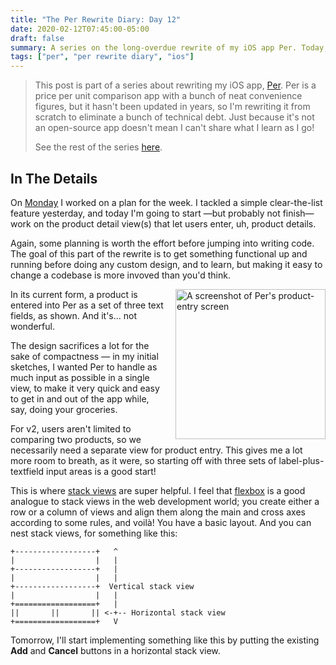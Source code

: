 ```yaml
---
title: "The Per Rewrite Diary: Day 12"
date: 2020-02-12T07:45:00-05:00
draft: false
summary: A series on the long-overdue rewrite of my iOS app Per. Today, I start planning my work on the product detail views.
tags: ["per", "per rewrite diary", "ios"]
---
```


> This post is part of a series about rewriting my iOS app, [Per]. Per is a price per unit comparison app with a bunch of neat convenience figures, but it hasn't been updated in years, so I'm rewriting it from scratch to eliminate a bunch of technical debt. Just because it's not an open-source app doesn't mean I can't share what I learn as I go!
> 
> See the rest of the series [here].

## In The Details

On [Monday] I worked on a plan for the week. I tackled a simple clear-the-list feature yesterday, and today I'm going to start —but probably not finish— work on the product detail view(s) that let users enter, uh, product details.

Again, some planning is worth the effort before jumping into writing code. The goal of this part of the rewrite is to get something functional up and running before doing any custom design, and to learn, but making it easy to change a codebase is more invoved than you'd think.

<img title="A screenshot of Per's product-entry screen" src="/images/2020-02-12/per-product-entry-screenshot.jpg" style="width:240px;margin-left: 1em;float: right;lock;0px;"/>

In its current form, a product is entered into Per as a set of three text fields, as shown. And it's... not wonderful.

The design sacrifices a lot for the sake of compactness — in my initial sketches, I wanted Per to handle as much input as possible in a single view, to make it very quick and easy to get in and out of the app while, say, doing your groceries.

For v2, users aren't limited to comparing two products, so we necessarily need a separate view for product entry. This gives me a lot more room to breath, as it were, so starting off with three sets of label-plus-textfield input areas is a good start! 

This is where [stack views] are super helpful. I feel that [flexbox] is a good analogue to stack views in the web development world; you create either a row or a column of views and align them along the main and cross axes according to some rules, and voilà! You have a basic layout. And you can nest stack views, for something like this:

```
+------------------+   ^
|                  |   |
+------------------+   |
|                  |   |
+------------------+  Vertical stack view
|                  |   |
+==================+   |
||       ||       || <-+-- Horizontal stack view
+==================+   V
```

Tomorrow, I'll start implementing something like this by putting the existing **Add** and **Cancel** buttons in a horizontal stack view.

[Per]: https://droppedbits.com/apps/per
[here]: /tags/per-rewrite-diary/
[Monday]: /post/per-diaries-day-10/
[stack views]: https://developer.apple.com/documentation/uikit/uistackview
[flexbox]: https://developer.mozilla.org/en-US/docs/Learn/CSS/CSS_layout/Flexbox